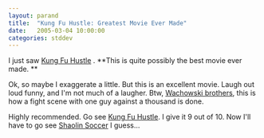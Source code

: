 ```yaml
---
layout: parand
title:  "Kung Fu Hustle: Greatest Movie Ever Made"
date:   2005-03-04 10:00:00
categories: stddev
---
```

I just saw [Kung Fu Hustle](/web/20120203055103/http://www.sonypictures.com/intl/cn/kungfuhustle/site/) . **This is quite possibly the best movie ever made. **

Ok, so maybe I exaggerate a little. But this is an excellent movie. Laugh out loud funny, and I'm not much of a laugher. Btw, [Wachowski brothers](/web/20120203055103/http://www.imdb.com/name/nm0905152/), this is how a fight scene with one guy against a thousand is done.

Highly recommended. Go see [Kung Fu Hustle](/web/20120203055103/http://technorati.com/tag/Kung+Fu+Hustle). I give it 9 out of 10. Now I'll have to go see [Shaolin Soccer](/web/20120203055103/http://www.imdb.com/title/tt0286112/) I guess…

